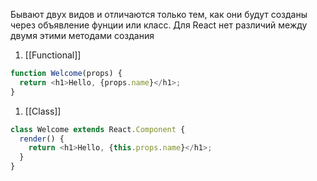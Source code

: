 Бывают двух видов и отличаются только тем, как они будут созданы через объявление фунции или класс. Для React нет различий между двумя этими методами создания

1. [[Functional]]

```js
function Welcome(props) {
  return <h1>Hello, {props.name}</h1>;
}
```


1. [[Class]]

```js
class Welcome extends React.Component {
  render() {
    return <h1>Hello, {this.props.name}</h1>;
  }
}
```
